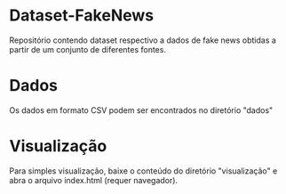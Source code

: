 # Dataset-FakeNews
Repositório contendo dataset respectivo a dados de fake news obtidas a partir de um conjunto de diferentes fontes.

# Dados
Os dados em formato CSV podem ser encontrados no diretório "dados"

# Visualização
Para simples visualização, baixe o conteúdo do diretório "visualização" e abra o arquivo index.html (requer navegador).

